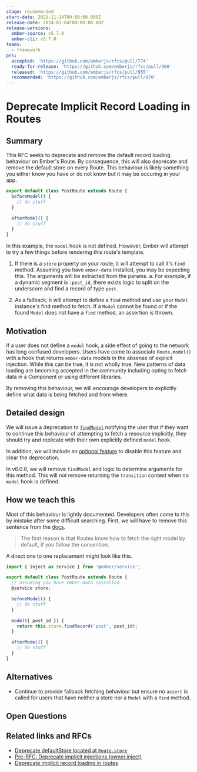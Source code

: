 ```yaml
---
stage: recommended
start-date: 2021-11-14T00:00:00.000Z
release-date: 2024-03-04T00:00:00.00Z
release-versions:
  ember-source: v5.7.0
  ember-cli: v5.7.0
teams:
  - framework
prs:
  accepted: 'https://github.com/emberjs/rfcs/pull/774'
  ready-for-release: 'https://github.com/emberjs/rfcs/pull/900'
  released: 'https://github.com/emberjs/rfcs/pull/955'
  recommended: 'https://github.com/emberjs/rfcs/pull/970'
---
```


# Deprecate Implicit Record Loading in Routes

## Summary

This RFC seeks to deprecate and remove the default record loading behaviour on Ember's Route. By consequence, this will also deprecate and remove the default store on every Route.  This behaviour is likely something you either know you have or do not know but it may be occuring in your app.

```js
export default class PostRoute extends Route {
  beforeModel() {
    // do stuff
  }

  afterModel() {
    // do stuff
  }
}
```

In this example, the `model` hook is not defined.  However, Ember will attempt to try a few things before rendering this route's template.

1. If there is a `store` property on your route, it will attempt to call it's `find` method.  Assuming you have `ember-data` installed, you may be expecting this. The arguments will be extracted from the params.
  a. For example, if a dynamic segment is `:post_id`, there exists logic to split on the underscore and find a record of type `post`.  

2. As a fallback, it will attempt to define a `find` method and use your `Model` instance's find method to fetch.  If a `Model` cannot be found or if the found `Model` does not have a `find` method, an assertion is thrown.

## Motivation

If a user does not define a `model` hook, a side effect of going to the network has long confused developers.  Users have come to associate `Route.model()` with a hook that returns `ember-data` models in the absense of explicit injection. While this can be true, it is not wholly true. New patterns of data loading are becoming accepted in the community including opting to fetch data in a Component or using different libraries.

By removing this behaviour, we will encourage developers to explicitly define what data is being fetched and from where.

## Detailed design

We will issue a deprecation to [`findModel`](https://github.com/emberjs/ember.js/blob/017b11e2f58880869a5b8c647bf7f3199fc07f26/packages/%40ember/-internals/routing/lib/system/route.ts#L1376) notifying the user that if they want to continue this behaviour of attempting to fetch a resource implicitly, they should try and replicate with their own explicitly defined `model` hook. 

In addition, we will include an [optional feature](https://github.com/emberjs/ember-optional-features) to disable this feature and clear the deprecation.

In v6.0.0, we will remove `findModel` and logic to determine arguments for this method.  This will not remove returning the `transition` context when no `model` hook is defined.

## How we teach this

Most of this behaviour is lightly documented.  Developers often come to this by mistake after some difficult searching. First, we will have to remove this sentence from the [docs](https://guides.emberjs.com/release/routing/defining-your-routes/#toc_dynamic-segments).

> The first reason is that Routes know how to fetch the right model by default, if you follow the convention.

A direct one to one replacement might look like this.

```js
import { inject as service } from '@ember/service';

export default class PostRoute extends Route {
  // assuming you have ember-data installed
  @service store;

  beforeModel() {
    // do stuff
  }

  model({ post_id }) {
    return this.store.findRecord('post', post_id);
  }

  afterModel() {
    // do stuff
  }
}
```

## Alternatives

- Continue to provide fallback fetching behaviour but ensure no `assert` is called for users that have neither a store nor a `Model` with a `find` method.

## Open Questions

## Related links and RFCs
- [Deprecate defaultStore located at `Route.store`](https://github.com/emberjs/rfcs/issues/377)
- [Pre-RFC: Deprecate implicit injections (owner.inject)](https://github.com/emberjs/rfcs/issues/508)
- [Deprecate implicit record loading in routes](https://github.com/emberjs/rfcs/issues/557)
